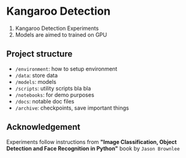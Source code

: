 # Kangaroo Detection

1. Kangaroo Detection Experiments
2. Models are aimed to trained on GPU

## Project structure

- `/environment`: how to setup environment
- `/data`: store data
- `/models`: models
- `/scripts`: utility scripts bla bla
- `/notebooks`: for demo purposes
- `/docs`: notable doc files
- `/archive`: checkpoints, save important things

## Acknowledgement

Experiments follow instructions from **"Image Classification, Object Detection
and Face Recognition in Python"** book by `Jason Brownlee`
